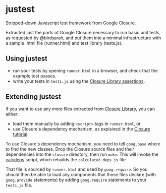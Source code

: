 justest
=======

Stripped-down Javascript test framework from Google Closure.

Extracted just the parts of Google Closure necessary to run basic unit
tests, as requested by @birdsarah, and put them into a minimal
infrastructure with a sample .html file (runner.html) and test library
(tests.js).

Using justest
-------------

* run your tests by opening `runner.html` in a browser, and check that
  the example test passes.
* write your tests in `tests.js` using the [Closure Library
assertions](http://docs.closure-library.googlecode.com/git/closure_goog_testing_asserts.js.html).

Extending justest
-----------------

If you want to use any more files extracted from
[Closure Library](http://docs.closure-library.googlecode.com/git/index.html),
you can either:

* load them manually by adding `<script>` tags in `runner.html`, or
* use Closure's dependency mechanism, as explained in the
[Closure tutorial](https://developers.google.com/closure/library/docs/tutorial).

To use Closure's dependency mechanism, you need to tell `goog.base` where
to find the new classes. Drop the Closure source files and their dependencies 
into the `closure` directory, then run `make`.  This will invoke the
[calcdeps](https://developers.google.com/closure/library/docs/calcdeps)
script, which rebuilds the `calculated_deps.js` file.

That file is sourced by `runner.html` and used by `goog.require`. So you
should then be able to load any components that those files declare (with
`goog.provide` statements) by adding `goog.require` statements to your
`tests.js` file.
